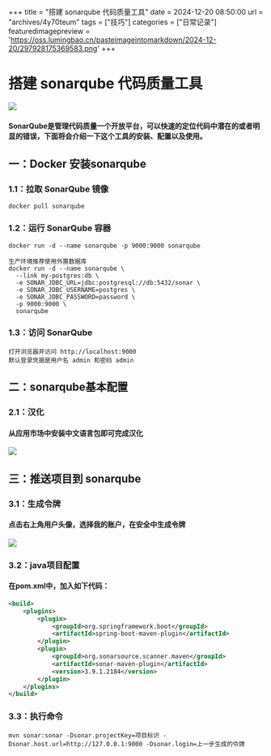 +++
title = "搭建 sonarqube 代码质量工具"
date = 2024-12-20 08:50:00
url = "archives/4y70teum"
tags = ["技巧"]
categories = ["日常记录"]
featuredimagepreview = 'https://oss.lumingbao.cn/pasteimageintomarkdown/2024-12-20/297928175369583.png'
+++

# 搭建 sonarqube 代码质量工具

![](https://oss.lumingbao.cn/pasteimageintomarkdown/2024-12-20/297928175369583.png)

#### SonarQube是管理代码质量一个开放平台，可以快速的定位代码中潜在的或者明显的错误，下面将会介绍一下这个工具的安装、配置以及使用。

## 一：Docker 安装sonarqube

### 1.1：拉取 SonarQube 镜像

```shell
docker pull sonarqube
```
### 1.2：运行 SonarQube 容器

````shell
docker run -d --name sonarqube -p 9000:9000 sonarqube

生产环境推荐使用外置数据库
docker run -d --name sonarqube \
  --link my-postgres:db \
  -e SONAR_JDBC_URL=jdbc:postgresql://db:5432/sonar \
  -e SONAR_JDBC_USERNAME=postgres \
  -e SONAR_JDBC_PASSWORD=password \
  -p 9000:9000 \
  sonarqube
````

### 1.3：访问 SonarQube

````shell
打开浏览器并访问 http://localhost:9000
默认登录凭据是用户名 admin 和密码 admin
````
## 二：sonarqube基本配置
### 2.1：汉化
#### 从应用市场中安装中文语言包即可完成汉化

![](https://oss.lumingbao.cn/pasteimageintomarkdown/2024-12-20/301393110844583.png)

## 三：推送项目到 sonarqube
### 3.1：生成令牌
#### 点击右上角用户头像，选择我的账户，在安全中生成令牌

![](https://oss.lumingbao.cn/pasteimageintomarkdown/2024-12-20/302325246646541.png)

### 3.2：java项目配置
#### 在pom.xml中，加入如下代码：
````xml
<build>
    <plugins>
        <plugin>
            <groupId>org.springframework.boot</groupId>
            <artifactId>spring-boot-maven-plugin</artifactId>
        </plugin>
        <plugin>
            <groupId>org.sonarsource.scanner.maven</groupId>
            <artifactId>sonar-maven-plugin</artifactId>
            <version>3.9.1.2184</version>
        </plugin>
    </plugins>
</build>
````

### 3.3：执行命令
````shell
mvn sonar:sonar -Dsonar.projectKey=项目标识 -Dsonar.host.url=http://127.0.0.1:9000 -Dsonar.login=上一步生成的令牌
````